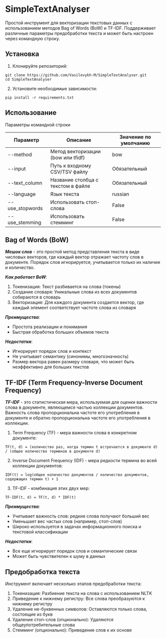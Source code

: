 # SimpleTextAnalyser

Простой инструмент для векторизации текстовых данных с использованием методов Bag of Words (BoW) и TF-IDF. Поддерживает различные параметры предобработки текста и может быть настроен через командную строку.

## Установка
1. Клонируйте репозиторий:
```chatinput
git clone https://github.com/Vasilevykh-M/SimpleTextAnalyser.git
cd SimpleTextAnalyser
```
2. Установите необходимые зависимости:
```chatinput
pip install -r requirements.txt
```
## Использование

Параметры командной строки

| Параметр        | Описание                           | Значение по умолчанию |
|-----------------|------------------------------------|-----------------------|
| --method        | Метод векторизации (bow или tfidf) | bow                   |
| --input         | Путь к входному CSV/TSV файлу      | Обязательный          |
| --text_column   | Название столбца с текстом в файле | Обязательный          |
| --language      | Язык текста                        | russian               |
| --use_stopwords | Использовать стоп-слова            | False                 |
| --use_stemming  | Использовать стемминг              | False                 |

## Bag of Words (BoW)

***Мешок слов*** - это простой метод представления текста в виде числовых векторов, где каждый вектор отражает частоту слов в документе. Порядок слов игнорируется, учитывается только их наличие и количество.

***Как работает BoW***:
1. Токенизация: Текст разбивается на слова (токены)
2. Создание словаря: Уникальные слова из всех документов собираются в словарь
3. Векторизация: Для каждого документа создается вектор, где каждый элемент соответствует частоте слова из словаря

***Преимущества***:
* Простота реализации и понимания
* Быстрая обработка больших объемов текста

***Недостатки***:
* Игнорирует порядок слов и контекст
* Не учитывает семантику (синонимы, многозначность)
* Размер вектора равен размеру словаря, что может быть неэффективно для больших текстов

## TF-IDF (Term Frequency-Inverse Document Frequency)
***TF-IDF*** - это статистическая мера, используемая для оценки важности слова в документе, являющемся частью коллекции документов. Важность слова пропорциональна частоте его употребления в документе и обратно пропорциональна частоте его употребления в коллекции.

1. Term Frequency (TF) - мера важности слова в конкретном документе:
```chatinput
TF(t, d) = (количество раз, когда термин t встречается в документе d) / (общее количество терминов в документе d)
```
2. Inverse Document Frequency (IDF) - мера редкости термина во всей коллекции документов:
```chatinput
IDF(t) = log(общее количество документов / количество документов, содержащих термин t) + 1
```
3. TF-IDF - комбинация этих двух мер:
```chatinput
TF-IDF(t, d) = TF(t, d) * IDF(t)
```

***Преимущества***:
* Учитывает важность слов: редкие слова получают больший вес
* Уменьшает вес частых слов (например, стоп-слов)
* Широко используется в задачах информационного поиска и текстовой классификации

***Недостатки***:
* Все еще игнорирует порядок слов и семантические связи
* Может быть чувствителен к шуму в данных

## Предобработка текста
Инструмент включает несколько этапов предобработки текста:

1. Токенизация: Разбиение текста на слова с использованием NLTK
2. Приведение к нижнему регистру: Все слова преобразуются к нижнему регистру
3. Удаление не-буквенных символов: Оставляются только слова, состоящие из букв
4. Удаление стоп-слов (опционально): Удаляются общеупотребительные слова
5. Стемминг (опционально): Приведение слов к их основе